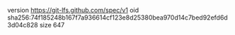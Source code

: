 version https://git-lfs.github.com/spec/v1
oid sha256:74f185248b167f7a936614cf123e8d25380bea970d14c7bed92efd6d3d04c828
size 647
